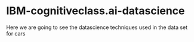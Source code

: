 # IBM-cognitiveclass.ai-datascience
Here we are going to see the datascience techniques used in the data set for cars
